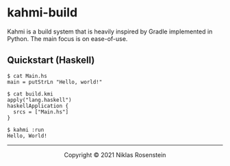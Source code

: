 # kahmi-build

Kahmi is a build system that is heavily inspired by Gradle implemented in Python. The main focus
is on ease-of-use.

## Quickstart (Haskell)

```
$ cat Main.hs
main = putStrLn "Hello, world!"

$ cat build.kmi
apply("lang.haskell")
haskellApplication {
  srcs = ["Main.hs"]
}

$ kahmi :run
Hello, World!
```

---

<p align="center">Copyright &copy; 2021 Niklas Rosenstein</p>
